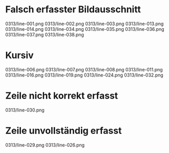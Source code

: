 # Falsch erfasster Bildausschnitt
0313/line-001.png
0313/line-002.png
0313/line-003.png
0313/line-013.png
0313/line-014.png
0313/line-034.png
0313/line-035.png
0313/line-036.png
0313/line-037.png
0313/line-038.png

# Kursiv
0313/line-006.png
0313/line-007.png
0313/line-008.png
0313/line-011.png
0313/line-016.png
0313/line-019.png
0313/line-024.png
0313/line-032.png
# Zeile nicht korrekt erfasst
0313/line-030.png
# Zeile unvollständig erfasst
0313/line-029.png
0313/line-026.png
